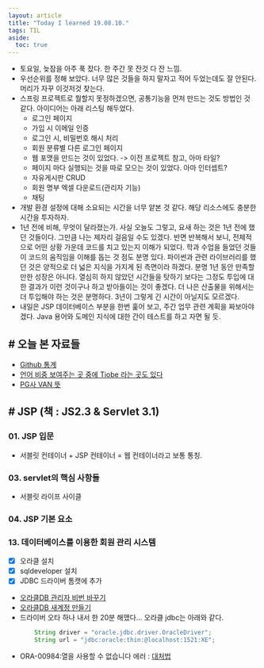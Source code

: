 ```yaml
---
layout: article
title: "Today I learned 19.08.10."
tags: TIL
aside:
  toc: true
---
```


- 토요일, 늦잠을 아주 푹 잤다. 한 주간 못 잔것 다 잔 느낌.
- 우선순위를 정해 보았다. 너무 많은 것들을 하지 말자고 적어 두었는데도 잘 안된다. 머리가 자꾸 이것저것 찾는다.
- 스프링 프로젝트로 뭘할지 못정하겠으면, 공통기능을 먼저 만드는 것도 방법인 것 같다. 아이디어는 아래 리스팅 해두었다.
	- 로그인 페이지
	- 가입 시 이메일 인증
	- 로그인 시, 비밀번호 해시 처리
	- 회원 분류별 다른 로그인 페이지
	- 웹 포맷을 만드는 것이 있었다. -> 이전 프로젝트 참고, 아마 타일?
	- 페이지 마다 실행되는 것을 따로 모으는 것이 있었다. 아마 인터셉트?
	- 자유게시판 CRUD
	- 회원 명부 엑셀 다운로드(관리자 기능)
	- 채팅
- 개발 환경 설정에 대해 소요되는 시간을 너무 얕본 것 같다. 해당 리소스에도 충분한 시간을 투자하자.
- 1년 전에 비해, 무엇이 달라졌는가. 사실 오늘도 그렇고, 요새 하는 것은 1년 전에 했던 것들이다. 그만큼 나는 제자리 걸음일 수도 있겠다. 반면 반복해서 보니, 전체적으로 어떤 상황 가운데 코드를 치고 있는지 이해가 되었다. 학과 수업을 들었던 것들이 코드의 움직임을 이해를 돕는 것 점도 분명 있다. 파이썬과 관련 라이브러리를 했던 것은 양적으로 더 넓은 지식을 가지게 된 측면이라 하겠다. 분명 1년 동안 만족할 만한 성장은 아니다. 열심히 하지 않았던 시간들을 탓하기 보다는 그정도 투입에 대한 결과가 이런 것이구나 하고 받아들이는 것이 좋겠다. 더 나은 산출물을 위해서는 더 투입해야 하는 것은 분명하다. 3년이 그렇게 긴 시간이 아닐지도 모르겠다.
- 내일은 JSP 데이터베이스 부분을 한번 훑어 보고, 주간 업무 관련 계획을 짜보아야 겠다. Java 용어와 도메인 지식에 대한 간이 테스트를 하고 자면 될 듯.

## # 오늘 본 자료들
- [Github 통계](https://octoverse.github.com/)
- [언어 비중 보여주는 곳 중에 Tiobe 라는 곳도 있다](https://www.tiobe.com/tiobe-index/)
- [PG사 VAN 뜻](https://12bme.tistory.com/221)

## # JSP (책 : JS2.3  & Servlet 3.1)
### 01. JSP 입문
- 서블릿 컨테이너 + JSP 컨테이너 = 웹 컨테이너라고 보통 통칭.

### 03. servlet의 핵심 사항들
- 서블릿 라이프 사이클

### 04. JSP 기본 요소

### 13. 데이터베이스를 이용한 회원 관리 시스템
- [x] 오라클 설치
- [x] sqldeveloper 설치
- [x] JDBC 드라이버 톰캣에 추가
- [오라클DB 관리자 비번 바꾸기](https://dlfma1985.tistory.com/68)
- [오라클DB 새계정 만들기](https://coding-factory.tistory.com/28)
- 드라이버 오타 하나 내서 한 20분 해맸다... 오라클 jdbc는 아래와 같다.
	```java
		String driver = "oracle.jdbc.driver.OracleDriver";
		String url = "jdbc:oracle:thin:@localhost:1521:XE";
	```
- ORA-00984:열을 사용할 수 없습니다 에러 : [대처법](https://offbyone.tistory.com/316)